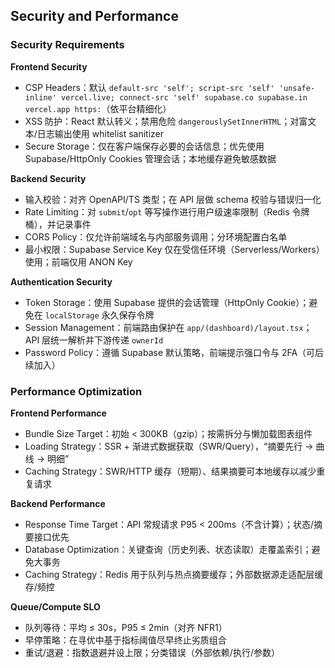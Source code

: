 ## Security and Performance

### Security Requirements

**Frontend Security**

- CSP Headers：默认 `default-src 'self'; script-src 'self' 'unsafe-inline' vercel.live; connect-src 'self' supabase.co supabase.in vercel.app https:`（依平台精细化）
- XSS 防护：React 默认转义；禁用危险 `dangerouslySetInnerHTML`；对富文本/日志输出使用 whitelist sanitizer
- Secure Storage：仅在客户端保存必要的会话信息；优先使用 Supabase/HttpOnly Cookies 管理会话；本地缓存避免敏感数据

**Backend Security**

- 输入校验：对齐 OpenAPI/TS 类型；在 API 层做 schema 校验与错误归一化
- Rate Limiting：对 `submit`/`opt` 等写操作进行用户级速率限制（Redis 令牌桶），并记录事件
- CORS Policy：仅允许前端域名与内部服务调用；分环境配置白名单
- 最小权限：Supabase Service Key 仅在受信任环境（Serverless/Workers）使用；前端仅用 ANON Key

**Authentication Security**

- Token Storage：使用 Supabase 提供的会话管理（HttpOnly Cookie）；避免在 `localStorage` 永久保存令牌
- Session Management：前端路由保护在 `app/(dashboard)/layout.tsx`；API 层统一解析并下游传递 `ownerId`
- Password Policy：遵循 Supabase 默认策略，前端提示强口令与 2FA（可后续加入）

### Performance Optimization

**Frontend Performance**

- Bundle Size Target：初始 < 300KB（gzip）；按需拆分与懒加载图表组件
- Loading Strategy：SSR + 渐进式数据获取（SWR/Query），“摘要先行 → 曲线 → 明细”
- Caching Strategy：SWR/HTTP 缓存（短期）、结果摘要可本地缓存以减少重复请求

**Backend Performance**

- Response Time Target：API 常规请求 P95 < 200ms（不含计算）；状态/摘要接口优先
- Database Optimization：关键查询（历史列表、状态读取）走覆盖索引；避免大事务
- Caching Strategy：Redis 用于队列与热点摘要缓存；外部数据源走适配层缓存/频控

**Queue/Compute SLO**

- 队列等待：平均 ≤ 30s，P95 ≤ 2min（对齐 NFR1）
- 早停策略：在寻优中基于指标阈值尽早终止劣质组合
- 重试/退避：指数退避并设上限；分类错误（外部依赖/执行/参数）
